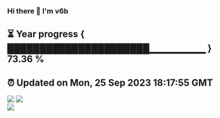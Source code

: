### Hi there 👋  I'm v6b  
⏳ Year progress { ██████████████████████▁▁▁▁▁▁▁▁ } 73.36 %
---
⏰ Updated on Mon, 25 Sep 2023 18:17:55 GMT
---
![](https://github-readme-stats.vercel.app/api?username=v6b&bg_color=30,e96443,904e95&title_color=fff&text_color=fff&layout=compact)
![](https://github-readme-stats.vercel.app/api/top-langs/?username=v6b&layout=compact&bg_color=30,e96443,904e95&title_color=fff&text_color=fff)  
![](https://gcore.jsdelivr.net/gh/v6b/v6b@main/assets/github-contribution-grid-snake.svg)

